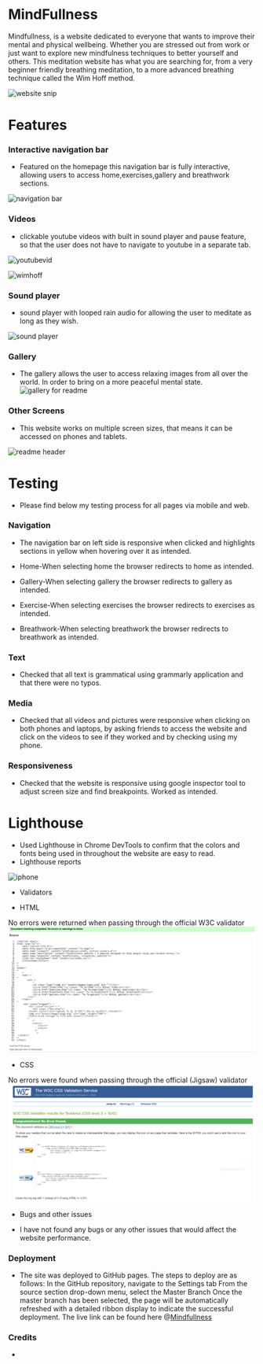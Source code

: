 # MindFullness

Mindfullness, is a website dedicated to everyone that wants to improve their mental and physical wellbeing.
Whether you are stressed out from work or just want to explore new mindfulness techniques to better yourself and others. 
This meditation website has what you are searching for, from a very beginner friendly breathing meditation,
to a more advanced breathing technique called the Wim Hoff method. 

![website snip](https://user-images.githubusercontent.com/118306742/211632252-27208df9-c891-4095-8a0a-dd05cedf30c5.PNG)


# Features

### Interactive navigation bar
 * Featured on the homepage this navigation bar is fully interactive,
 allowing users to access home,exercises,gallery and breathwork sections.
 
![navigation bar](https://user-images.githubusercontent.com/118306742/210639116-19b1d18b-bd97-4926-a61b-634ca98ab7d0.PNG)

### Videos  
* clickable youtube videos with built in sound player and pause feature,
  so that the user does not have to navigate to youtube in a separate tab.

![youtubevid](https://user-images.githubusercontent.com/118306742/211830186-9b82b2b5-b1a0-4e61-9eb9-f4bcffd7b2f7.PNG)

![wimhoff](https://user-images.githubusercontent.com/118306742/210642859-55960412-77f9-4494-b1bc-bda457e5657e.PNG)

### Sound player
* sound player with looped rain audio for allowing the user to meditate as long as they wish. 

![sound player](https://user-images.githubusercontent.com/118306742/210643873-5cc26653-c826-4c70-9b0d-7572ca24e4f5.PNG)

### Gallery
 * The gallery allows the user to access relaxing images from all over the world.
   In order to bring on a more peaceful mental state.
   ![gallery for readme](https://user-images.githubusercontent.com/118306742/210644578-56799d0a-d868-4fc2-8d73-4a9e66826c65.PNG)

### Other Screens 
* This website works on multiple screen sizes, that means it can be accessed on phones and tablets.

![readme header](https://user-images.githubusercontent.com/118306742/211646733-bdc38f62-4b7a-4aad-867c-a15be4f189e4.PNG)

# Testing

 * Please find below my testing process for all pages via mobile and web.

 ### Navigation 
 * The navigation bar on left side is responsive when clicked and highlights sections in yellow when hovering over it as intended.

 * Home-When selecting home the browser redirects to home as intended.

 * Gallery-When selecting gallery the browser redirects to gallery as intended.

 * Exercise-When selecting exercises the browser redirects to exercises as intended.
 
 * Breathwork-When selecting breathwork the browser redirects to breathwork as intended.
 ### Text
 * Checked that all text is grammatical using grammarly application and that there were no typos.
 ### Media
 * Checked that all videos and pictures were responsive when clicking on both phones and laptops, by asking friends to access the 
  website and click on the videos to see if they worked and by checking using my phone.
 ### Responsiveness
 * Checked that the website is responsive using google inspector tool to adjust screen size and find breakpoints. Worked as intended.

 # Lighthouse
 * Used Lighthouse in Chrome DevTools to confirm that the colors and fonts being used in throughout the website are easy to read.
 * Lighthouse reports
      

 
 ![iphone](https://user-images.githubusercontent.com/118306742/211832990-8cc6e591-d168-4c6c-8c05-6065fefdedc6.PNG)
 
- Validators
 * HTML

No errors were returned when passing through the official W3C validator
![Html](assets/readme-images/html.PNG)
* CSS

No errors were found when passing through the official (Jigsaw) validator
![Css](assets/readme-images/css.PNG)
 
 - Bugs and other issues
* I have not found any bugs or any other issues that would affect the website performance.

### Deployment
  * The site was deployed to GitHub pages. The steps to deploy are as follows:
In the GitHub repository, navigate to the Settings tab
From the source section drop-down menu, select the Master Branch
Once the master branch has been selected, the page will be automatically refreshed with a detailed ribbon display to indicate the successful deployment.
The live link can be found here @[Mindfullness](https://gabriel5638.github.io/mindfullness-website/)


### Credits
   * 